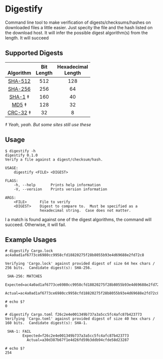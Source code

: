 # Digestify

Command line tool to make verification of digests/checksums/hashes on downloaded files a little easier.  Just specity the file and the hash listed on the download host.  It will infer the possible digest algorithm(s) from the length.   It will succeed

## Supported Digests

 <br/>Algorithm                                                          | Bit<br/>Length | Hexadecimal<br/>Length |
 :----------------------------------------------------------------: | :--------: | :----------------: |
 [SHA-512](https://en.wikipedia.org/wiki/SHA-2)                     |  512       |  128
 [SHA-256](https://en.wikipedia.org/wiki/SHA-2)                     |  256       |   64
 [SHA-1](https://en.wikipedia.org/wiki/SHA-1)                     ‡ |  160       |   40 
 [MD5](https://en.wikipedia.org/wiki/MD5)                         ‡ |  128       |   32
 [CRC-32](https://en.wikipedia.org/wiki/Cyclic_redundancy_check)  ‡ |   32       |    8

_‡ Yeah, yeah.  But some sites still use these_

## Usage

```
$ digestify -h
digestify 0.1.0
Verify a file against a digest/checksum/hash.

USAGE:
    digestify <FILE> <DIGEST>

FLAGS:
    -h, --help       Prints help information
    -V, --version    Prints version information

ARGS:
    <FILE>      File to verify
    <DIGEST>    Digest to compare to.  Must be specified as a
                hexadecimal string.  Case does not matter.
```

I a match is found against one of the digest algorithms, the command will succeed.  Otherwise, it will fail.

## Example Usages

```
# digestify Cargo.lock ac4a0ad1af6773ce6980cc9958cfd18820275f28b8055b93e4d69688e2fd72c8

Verifying 'Cargo.lock' against provided digest of size 64 hex chars / 256 bits.  Candidate digest(s): SHA-256.

 SHA-256: MATCHES
    Expected=ac4a0ad1af6773ce6980cc9958cfd18820275f28b8055b93e4d69688e2fd72c8
      Actual=ac4a0ad1af6773ce6980cc9958cfd18820275f28b8055b93e4d69688e2fd72c8

# echo $?
0
```

```
# digestify Cargo.toml f26c2e4e001349b737a3a5cc5fc4afc87b423773
Verifying 'Cargo.toml' against provided digest of size 40 hex chars / 160 bits.  Candidate digest(s): SHA-1.

 SHA-1: FAIL
        Expected=f26c2e4e001349b737a3a5cc5fc4afc87b423773
          Actual=a30d387b67f1e4d26fd59b3ddb94cfde58d23287

# echo $?
254
```


